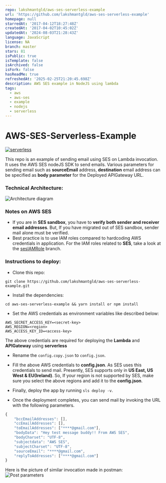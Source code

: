 ```yaml
---
repo: lakshmantgld/aws-ses-serverless-example
url: 'https://github.com/lakshmantgld/aws-ses-serverless-example'
homepage: null
starredAt: '2017-04-12T18:27:48Z'
createdAt: '2017-04-02T10:45:02Z'
updatedAt: '2024-08-03T21:28:43Z'
language: JavaScript
license: NA
branch: master
stars: 81
isPublic: true
isTemplate: false
isArchived: false
isFork: false
hasReadMe: true
refreshedAt: '2025-02-25T21:20:45.698Z'
description: AWS SES example in NodeJS using lambda
tags:
  - aws
  - aws-ses
  - example
  - nodejs
  - serverless
---
```


AWS-SES-Serverless-Example
============================

[![serverless](https://img.shields.io/badge/serverless-v1.10.1-yellow.svg)](http://www.serverless.com)

This repo is an example of sending email using SES on Lambda invocation. It uses the AWS SES nodeJS SDK to send emails. Various parameters for sending email such as **sourceEmail** address, **destination** email address can be specified as **body parameter** for the Deployed APIGateway URL.

### Technical Architecture:
![Architecture diagram](https://raw.githubusercontent.com/lakshmantgld/aws-ses-serverless-example/master/readmeFiles/architecture.png)

### Notes on AWS SES
- If you are in **SES sandbox**, you have to **verify both sender and receiver email addresses**. But, If you have migrated out of SES sandbox, sender mail alone must be verified.
- Best practice is to use IAM roles compared to hardcoding AWS credentials in application. For the IAM roles related to **SES**, take a look at the [sesIAMRole](https://github.com/lakshmantgld/aws-ses-serverless-example/tree/sesIAMRole) branch.

### Instructions to deploy:
- Clone this repo:
```
git clone https://github.com/lakshmantgld/aws-ses-serverless-example.git
```

- Install the dependencies:
```
cd aws-ses-serverless-example && yarn install or npm install
```

- Set the AWS credentials as environment variables like described below:
```
AWS_SECRET_ACCESS_KEY=<secret-key>
AWS_REGION=<region>
AWS_ACCESS_KEY_ID=<access-key>
```
The above credentials are required for deploying the **Lambda** and **APIGateway** using **serverless**

- Rename the ```config.copy.json``` to ```config.json```.

- Fill the above AWS credentials to **config.json**. As SES uses this credentials to send mail. Presently, SES supports only in **US East, US West & EU(Ireland)**. So, If your region is not supported by SES, make sure you select the above regions and add it to the **config.json**.

- Finally, deploy the app by running ```sls deploy -v```.

- Once the deployment completes, you can send mail by invoking the URL with the following parameters.

```js
{
	"bccEmailAddresses": [],
	"ccEmailAddresses": [],
	"toEmailAddresses": ["****@gmail.com"],
	"bodyData": "Hey test message buddy!! From AWS SES",
	"bodyCharset": "UTF-8",
	"subjectdata": "AWS SES",
	"subjectCharset": "UTF-8",
	"sourceEmail": "****@gmail.com",
	"replyToAddresses": ["****@gmail.com"]
}
```

Here is the picture of similar invocation made in postman:
![Post parameters](https://raw.githubusercontent.com/lakshmantgld/aws-ses-serverless-example/master/readmeFiles/postmanScreenshot.png)
